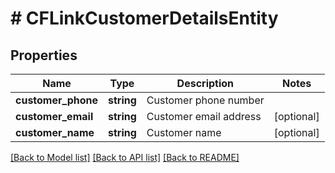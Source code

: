 # # CFLinkCustomerDetailsEntity

## Properties

Name | Type | Description | Notes
------------ | ------------- | ------------- | -------------
**customer_phone** | **string** | Customer phone number |
**customer_email** | **string** | Customer email address | [optional]
**customer_name** | **string** | Customer name | [optional]

[[Back to Model list]](../../README.md#models) [[Back to API list]](../../README.md#endpoints) [[Back to README]](../../README.md)
